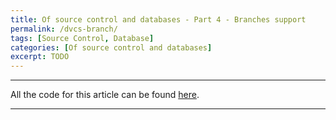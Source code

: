 ```yaml
---
title: Of source control and databases - Part 4 - Branches support
permalink: /dvcs-branch/
tags: [Source Control, Database]
categories: [Of source control and databases]
excerpt: TODO
---
```


---
All the code for this article can be found [here]().

---

